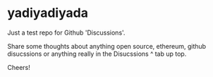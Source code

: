 # yadiyadiyada
Just a test repo for Github 'Discussions'.

Share some thoughts about anything open source, ethereum, github disucssions or anything really in the Disucssions ^ tab up top.

Cheers!
